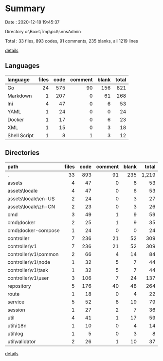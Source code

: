 # Summary

Date : 2020-12-18 19:45:37

Directory c:\Boxs\Tmp\pcl\snnsAdmin

Total : 33 files,  893 codes, 91 comments, 235 blanks, all 1219 lines

[details](details.md)

## Languages
| language | files | code | comment | blank | total |
| :--- | ---: | ---: | ---: | ---: | ---: |
| Go | 24 | 575 | 90 | 156 | 821 |
| Markdown | 1 | 207 | 0 | 61 | 268 |
| Ini | 4 | 47 | 0 | 6 | 53 |
| YAML | 1 | 24 | 0 | 0 | 24 |
| Docker | 1 | 17 | 0 | 6 | 23 |
| XML | 1 | 15 | 0 | 3 | 18 |
| Shell Script | 1 | 8 | 1 | 3 | 12 |

## Directories
| path | files | code | comment | blank | total |
| :--- | ---: | ---: | ---: | ---: | ---: |
| . | 33 | 893 | 91 | 235 | 1,219 |
| assets | 4 | 47 | 0 | 6 | 53 |
| assets\locale | 4 | 47 | 0 | 6 | 53 |
| assets\locale\en-US | 2 | 24 | 0 | 3 | 27 |
| assets\locale\zh-CN | 2 | 23 | 0 | 3 | 26 |
| cmd | 3 | 49 | 1 | 9 | 59 |
| cmd\docker | 2 | 25 | 1 | 9 | 35 |
| cmd\docker-compose | 1 | 24 | 0 | 0 | 24 |
| controller | 7 | 236 | 21 | 52 | 309 |
| controller\v1 | 7 | 236 | 21 | 52 | 309 |
| controller\v1\common | 2 | 66 | 4 | 14 | 84 |
| controller\v1\node | 1 | 32 | 5 | 7 | 44 |
| controller\v1\task | 1 | 32 | 5 | 7 | 44 |
| controller\v1\user | 3 | 106 | 7 | 24 | 137 |
| repository | 5 | 176 | 40 | 48 | 264 |
| route | 1 | 18 | 0 | 4 | 22 |
| service | 5 | 52 | 8 | 19 | 79 |
| session | 1 | 27 | 2 | 7 | 36 |
| util | 4 | 41 | 1 | 17 | 59 |
| util\i18n | 1 | 10 | 0 | 4 | 14 |
| util\log | 1 | 5 | 0 | 3 | 8 |
| util\validator | 2 | 26 | 1 | 10 | 37 |

[details](details.md)